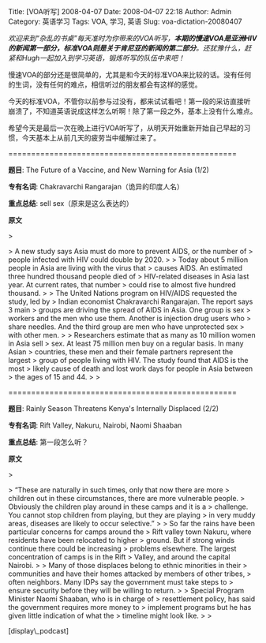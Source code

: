 Title: [VOA听写] 2008-04-07
Date: 2008-04-07 22:18
Author: Admin
Category: 英语学习
Tags: VOA, 学习, 英语
Slug: voa-dictation-20080407

*欢迎来到“杂乱的书桌”每天准时为你带来的VOA听写，**本期的慢速VOA是亚洲HIV的新闻第一部分，标准VOA则是关于肯尼亚的新闻的第二部分**。还犹豫什么，赶紧和Hugh一起加入到学习英语，锻炼听写的队伍中来吧！*

</p>

慢速VOA的部分还是很简单的，尤其是和今天的标准VOA来比较的话。没有任何的生词，没有任何的难点，相信听过的朋友都会有这样的感觉。

</p>

今天的标准VOA，不管你以前参与过没有，都来试试看吧！第一段的采访直接听崩溃了，不知道英语说成这样怎么听啊！除了第一段之外，基本上没有什么难点。

</p>

希望今天是最后一次在晚上进行VOA听写了，从明天开始重新开始自己早起的习惯，今天基本上从前几天的疲劳当中缓解过来了。

</p>
==================================================

**题目**: The Future of a Vaccine, and New Warning for Asia (1/2)

</p>

**专有名词**: Chakravarchi Rangarajan（诡异的印度人名）

</p>

**重点总结**: sell sex（原来是这么表达的）

</p>

**原文**

<p>
> </p>
> A new study says Asia must do more to prevent AIDS, or the number of
> people infected with HIV could double by 2020.
>
> Today about 5 million people in Asia are living with the virus that
> causes AIDS. An estimated three hundred thousand people died of
> HIV-related diseases in Asia last year. At current rates, that number
> could rise to almost five hundred thousand.
>
> The United Nations program on HIV/AIDS requested the study, led by
> Indian economist Chakravarchi Rangarajan. The report says 3 main
> groups are driving the spread of AIDS in Asia. One group is sex
> workers and the men who use them. Another is injection drug users who
> share needles. And the third group are men who have unprotected sex
> with other men.
>
> Researchers estimate that as many as 10 million women in Asia sell
> sex. At least 75 million men buy on a regular basis. In many Asian
> countries, these men and their female partners represent the largest
> group of people living with HIV. The study found that AIDS is the most
> likely cause of death and lost work days for people in Asia between
> the ages of 15 and 44.
>
> <p>

</p>

==================================================

**题目**: Rainly Season Threatens Kenya's Internally Displaced (2/2)

</p>

**专有名词**: Rift Valley, Nakuru, Nairobi, Naomi Shaaban

</p>

**重点总结**: 第一段怎么听？

</p>

**原文**

<p>
> </p>
> “These are naturally in such times, only that now there are more
> children out in these circumstances, there are more vulnerable people.
> Obviously the children play around in these camps and it is a
> challenge. You cannot stop children from playing, but they are playing
> in very muddy areas, diseases are likely to occur selective.”
>
> So far the rains have been particular concerns for camps around the
> Rift valley town Nakuru, where residents have been relocated to higher
> ground. But if strong winds continue there could be increasing
> problems elsewhere. The largest concentration of camps is in the Rift
> Valley, and around the capital Nairobi.
>
> Many of those displaces belong to ethnic minorities in their
> communities and have their homes attacked by members of other tribes,
> often neighbors. Many IDPs say the government must take steps to
> ensure security before they will be willing to return.
>
> Special Program Minister Naomi Shaaban, who is in charge of
> resettlement policy, has said the government requires more money to
> implement programs but he has given little indication of what the
> timeline might look like.
>
> <p>

</p>
[display\_podcast]

